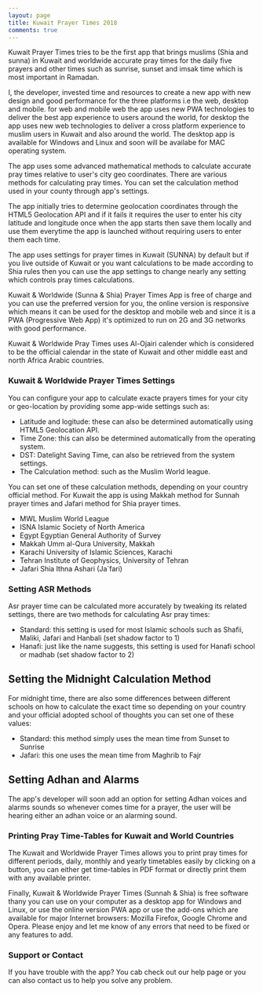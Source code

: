 ```yaml
---
layout: page
title: Kuwait Prayer Times 2018 
comments: true
---
```


Kuwait Prayer Times tries to be the first app that brings muslims (Shia and sunna) in Kuwait and worldwide accurate pray times for the daily five prayers and other times such as sunrise, sunset and imsak time which is most important in Ramadan.

I, the developer, invested time and resources to create a new app with new design and good performance for the three platforms i.e the web, desktop and mobile. for web and mobile web the app uses new PWA technologies to deliver the best app experience to users around the world, for desktop the app uses new web technologies to deliver a cross platform experience to muslim users in Kuwait and also around the world. The desktop app is available for Windows and Linux and soon will be availabe for MAC operating system.  

The app uses some advanced mathematical methods to calculate accurate pray times relative to user's city geo coordinates.
There are various methods for calculating pray times. You can set the calculation method used in your county through app's settings.

The app initially tries to determine geolocation coordinates through the HTML5 Geolocation API and if it fails it requires the user to enter his city latitude and longitude once when the app starts then save them locally and use them everytime the app is launched without requiring users to enter them each time.

The app uses settings for prayer times in Kuwait (SUNNA) by default but if you live outside of Kuwait or you want calculations to be made according to Shia rules then you can use the app settings to change nearly any setting which controls pray times calculations.

Kuwait & Worldwide (Sunna & Shia) Prayer Times App is free of charge and you can use the preferred version for you, the online version is responsive which means it can be used for the desktop and mobile web and since it is a PWA (Progressive Web App) it's optimized to run on 2G and 3G networks with good performance.  

Kuwait & Worldwide Pray Times uses Al-Ojairi calender which is considered to be the official calendar in the state of Kuwait and other middle east and north Africa Arabic countries. 

### Kuwait & Worldwide Prayer Times Settings

You can configure your app to calculate exacte prayers times for your city or geo-location by providing some app-wide settings such as:

* Latitude and logitude: these can also be determined automatically using HTML5 Geolocation API.
* Time Zone: this can also be determined automatically from the operating system.
* DST: Datelight Saving Time, can also be retrieved from the system settings.
* The Calculation method: such as the Muslim World league.

You can set one of these calculation methods, depending on your country official method. For Kuwait the app is using Makkah method for Sunnah prayer times and Jafari method for Shia prayer times.

* MWL	Muslim World League
* ISNA	Islamic Society of North America
* Egypt	Egyptian General Authority of Survey
* Makkah	Umm al-Qura University, Makkah
* Karachi	University of Islamic Sciences, Karachi
* Tehran	Institute of Geophysics, University of Tehran
* Jafari	Shia Ithna Ashari (Ja`fari)


### Setting ASR Methods 

Asr prayer time can be calculated more accurately by tweaking its related settings, there are two methods for calculating Asr pray times:

* Standard: this setting is used for most Islamic schools such as Shafii, Maliki, Jafari and Hanbali (set shadow factor to 1)
* Hanafi: just like the name suggests, this setting is used for	Hanafi school or madhab (set shadow factor to 2)

## Setting the Midnight Calculation Method

For midnight time, there are also some differences between different schools on how to calculate the exact time so depending on your country and your official adopted school of thoughts you can set one of these values:

* Standard: this method simply uses	the mean time from Sunset to Sunrise
* Jafari: this one uses	the mean time from Maghrib to Fajr

## Setting Adhan and Alarms

The app's developer will soon add an option for setting Adhan voices and alarms sounds so whenever comes time for a prayer, the user will be hearing either an adhan voice or an alarming sound.   

### Printing Pray Time-Tables for Kuwait and World Countries

The Kuwait and Worldwide Prayer Times allows you to print pray times for different periods, daily, monthly and yearly timetables easily by clicking on a button, you can either get time-tables in PDF format or directly print them with any available printer.

Finally, Kuwait & Worldwide Prayer Times (Sunnah & Shia) is free software thany you can use on your computer as a desktop app for Windows and Linux, or use the online version PWA app or use the add-ons which are available for major Internet browsers:
 Mozilla Firefox, Google Chrome and Opera. Please enjoy and let me know of any errors that need to be fixed or any features to add.

### Support or Contact

If you have trouble with the app? You cab check out our help page or you can also contact us to help you solve any problem.
